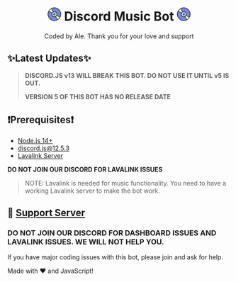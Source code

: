 <h1 align="center"><img src="./assets/logo.gif" width="30px"> Discord Music Bot <img src="./assets/logo.gif" width="30px"></h1>
<p align="center">Coded by Ale. Thank you for your love and support</p>
 
## ✨Latest Updates✨

> **DISCORD.JS v13 WILL BREAK THIS BOT. DO NOT USE IT UNTIL v5 IS OUT.**
>
> **VERSION 5 OF THIS BOT HAS NO RELEASE DATE**

## ❗Prerequisites❗
- [Node.js 14+](https://nodejs.org/en/download/)
- discord.js@12.5.3
- [Lavalink Server](https://github.com/freyacodes/Lavalink#server-configuration)

**DO NOT JOIN OUR DISCORD FOR LAVALINK ISSUES**

> NOTE: Lavalink is needed for music functionality. You need to have a working Lavalink server to make the bot work.


## 📝 [Support Server](https://discord.gg/wXEk7X7YPv)

### **DO NOT JOIN OUR DISCORD FOR DASHBOARD ISSUES AND LAVALINK ISSUES. WE WILL NOT HELP YOU.**

If you have major coding issues with this bot, please join and ask for help.


Made with :heart: and JavaScript!
